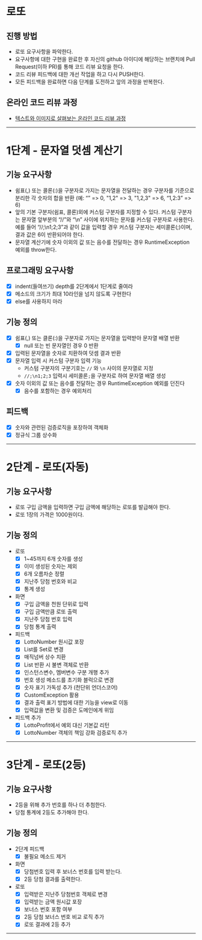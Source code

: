 # 로또
## 진행 방법
* 로또 요구사항을 파악한다.
* 요구사항에 대한 구현을 완료한 후 자신의 github 아이디에 해당하는 브랜치에 Pull Request(이하 PR)를 통해 코드 리뷰 요청을 한다.
* 코드 리뷰 피드백에 대한 개선 작업을 하고 다시 PUSH한다.
* 모든 피드백을 완료하면 다음 단계를 도전하고 앞의 과정을 반복한다.

## 온라인 코드 리뷰 과정
* [텍스트와 이미지로 살펴보는 온라인 코드 리뷰 과정](https://github.com/next-step/nextstep-docs/tree/master/codereview)

***
# 1단계 - 문자열 덧셈 계산기

## 기능 요구사항
* 쉼표(,) 또는 콜론(:)을 구분자로 가지는 문자열을 전달하는 경우 구분자를 기준으로 분리한 각 숫자의 합을 반환 (예: “” => 0, "1,2" => 3, "1,2,3" => 6, “1,2:3” => 6)
* 앞의 기본 구분자(쉼표, 콜론)외에 커스텀 구분자를 지정할 수 있다. 커스텀 구분자는 문자열 앞부분의 “//”와 “\n” 사이에 위치하는 문자를 커스텀 구분자로 사용한다. 예를 들어 “//;\n1;2;3”과 같이 값을 입력할 경우 커스텀 구분자는 세미콜론(;)이며, 결과 값은 6이 반환되어야 한다.
* 문자열 계산기에 숫자 이외의 값 또는 음수를 전달하는 경우 RuntimeException 예외를 throw한다.

## 프로그래밍 요구사항
- [x] indent(들여쓰기) depth를 2단계에서 1단계로 줄여라
- [x]  메소드의 크기가 최대 10라인을 넘지 않도록 구현한다
- [x]  else를 사용하지 마라

## 기능 정의
- [x] 쉼표(,) 또는 클론(:)을 구분자로 가지는 문자열을 입력받아 문자열 배열 반환
  - [x] null 또는 빈 문자열인 경우 0 반환
- [x] 입력된 문자열을 숫자로 치환하여 덧셈 결과 반환
- [x] 문자열 입력 시 커스텀 구분자 입력 기능
    * 커스텀 구분자의 구분기호는 ```//``` 와 ```\n``` 사이의 문자열로 지정
    * ```//;\n1;2;3``` 입력시 세미콜론```;```을 구분자로 하여 문자열 배열 생성
- [x] 숫자 이외의 값 또는 음수를 전달하는 경우 RuntimeException 예외를 던진다
  - [x] 음수를 포함하는 경우 예외처리
  
## 피드백
- [x] 숫자와 관련된 검증로직을 포장하여 객체화
- [x] 정규식 그룹 상수화

***

# 2단계 - 로또(자동)

## 기능 요구사항
* 로또 구입 금액을 입력하면 구입 금액에 해당하는 로또를 발급해야 한다.
* 로또 1장의 가격은 1000원이다.

## 기능 정의
* 로또
  - [x] 1~45까지 6개 숫자를 생성
  - [x] 이미 생성된 숫자는 제외
  - [x] 6개 오름차순 정렬
  - [x] 지난주 당첨 번호와 비교
  - [x] 통계 생성
* 화면
  - [x] 구입 금액을 천원 단위로 입력
  - [x] 구입 금액만큼 로또 출력
  - [x] 지난주 당첨 번호 입력
  - [x] 당첨 통계 출력
* 피드백
  - [x] LottoNumber 원시값 포장
  - [x] List<Integer>를 Set<LottoNumber>로 변경
  - [x] 매직넘버 상수 치환
  - [x] List<Integer> 반환 시 불변 객체로 반환
  - [x] 인스턴스변수, 멤버변수 구분 개행 추가
  - [x] 번호 생성 메소드를 초기화 블럭으로 변경
  - [x] 숫자 표기 가독성 추가 (천단위 언더스코어)
  - [x] CustomException 활용
  - [x] 결과 출력 표기 방법에 대한 기능을 view로 이동  
  - [x] 입력값을 변환 및 검증은 도메인에게 위임
* 피드백 추가
  - [x] LottoProfit에서 예외 대신 기본값 리턴
  - [x] LottoNumber 객체의 책임 강화 검증로직 추가
  
***

# 3단계 - 로또(2등)
## 기능 요구사항
* 2등을 위해 추가 번호를 하나 더 추첨한다.
* 당첨 통계에 2등도 추가해야 한다.

## 기능 정의
* 2단계 피드백
  - [x] 불필요 메소드 제거
* 화면
  - [x] 당첨번호 입력 후 보너스 번호를 입력 받는다.
  - [x] 2등 당첨 결과를 출력한다.
* 로또
  - [x] 입력받은 지난주 당첨번호 객체로 변경
  - [x] 입력받는 금액 원시값 포장
  - [x] 보너스 번호 포함 여부
  - [x] 2등 당첨 보너스 번호 비교 로직 추가
  - [x] 로또 결과에 2등 추가
  
***
